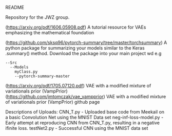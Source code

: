 README

Repository for the JWZ group.

(https://arxiv.org/pdf/1606.05908.pdf) A tutorial resource for VAEs emphasizing the mathematical foundation

(https://github.com/sksq96/pytorch-summary/tree/master/torchsummary) A python package for summarizing your models similar to the Keras .summary() method. Download the package into your main project wd e.g
```
--Src
  --Models
    myClass.py
    --pytorch-summary-master
```
(https://arxiv.org/pdf/1705.07120.pdf) VAE with a modified mixture of variationals prior (VampPrior)
(https://github.com/jmtomczak/vae_vampprior) VAE with a modified mixture of variationals prior (VampPrior) github page


Descriptions of Uploads:
CNN_T.py  - Uploaded base code from Meekail on a basic Convolution Net using the MNIST Data set
neg-inf-loss-model.py - Early attempt at reproducing CNN from CNN_T.py, resulting in a negative ifinite loss.
testNet2.py - Successful CNN using the MNIST data set

